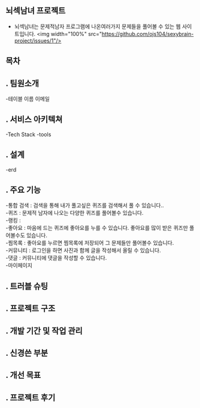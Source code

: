 ﻿## 뇌섹남녀 프로젝트
- 뇌섹남녀는 문제적남자 프로그램에 나온여러가지 문제들을 풀어볼 수 있는 웹 사이트입니다.
<img width="100%" src="https://github.com/ojs104/sexybrain-project/issues/1"/>

## 목차

## . 팀원소개

-테이블  이름  이메일 

## . 서비스 아키텍쳐
-Tech Stack
-tools
## . 설계 
-erd
## . 주요 기능
-통합 검색 : 검색을 통해 내가 풀고싶은 퀴즈를 검색해서 풀 수 있습니다..<br>
-퀴즈 : 문제적 남자에 나오는 다양한 퀴즈를 풀어볼수 있습니다.<br>
-랭킹 : <br>
-좋아요 : 마음에 드는 퀴즈에 좋아요를 누를 수 있습니다. 좋아요를 많이 받은 퀴즈만 풀어볼수도 있습니다.<br>
-찜목록 : 좋아요를 누르면 찜목록에 저장되어 그 문제들만 풀어볼수 있습니다.<br>
-커뮤니티 : 로그인을 하면 사진과 함께 글을 작성해서 올릴 수 있습니다.<br>
-댓글 : 커뮤니티에 댓글을 작성할 수 있습니다.<br>
-마이페이지<br>

## . 트러블 슈팅 


## . 프로젝트 구조


## . 개발 기간 및 작업 관리
## . 신경쓴 부분
## . 개선 목표
## . 프로젝트 후기

